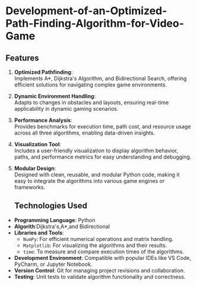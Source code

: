 # Development-of-an-Optimized-Path-Finding-Algorithm-for-Video-Game
## Features
1. **Optimized Pathfinding**:  
   Implements A\*, Dijkstra's Algorithm, and Bidirectional Search, offering efficient solutions for navigating complex game environments.  

2. **Dynamic Environment Handling**:  
   Adapts to changes in obstacles and layouts, ensuring real-time applicability in dynamic gaming scenarios.  

3. **Performance Analysis**:  
   Provides benchmarks for execution time, path cost, and resource usage across all three algorithms, enabling data-driven insights.  

4. **Visualization Tool**:  
   Includes a user-friendly visualization to display algorithm behavior, paths, and performance metrics for easy understanding and debugging.  

5. **Modular Design**:  
   Designed with clean, reusable, and modular Python code, making it easy to integrate the algorithms into various game engines or frameworks.

   ## Technologies Used
- **Programming Language**: Python
- **Algorith**:Dijkstra's,A*,and Bidirectional
- **Libraries and Tools**:  
  - `NumPy`: For efficient numerical operations and matrix handling.  
  - `Matplotlib`: For visualizing the algorithms and their results.  
  - `time`: To measure and compare execution times of the algorithms.  
- **Development Environment**: Compatible with popular IDEs like VS Code, PyCharm, or Jupyter Notebook.  
- **Version Control**: Git for managing project revisions and collaboration.  
- **Testing**: Unit tests to validate algorithm functionality and correctness.  

